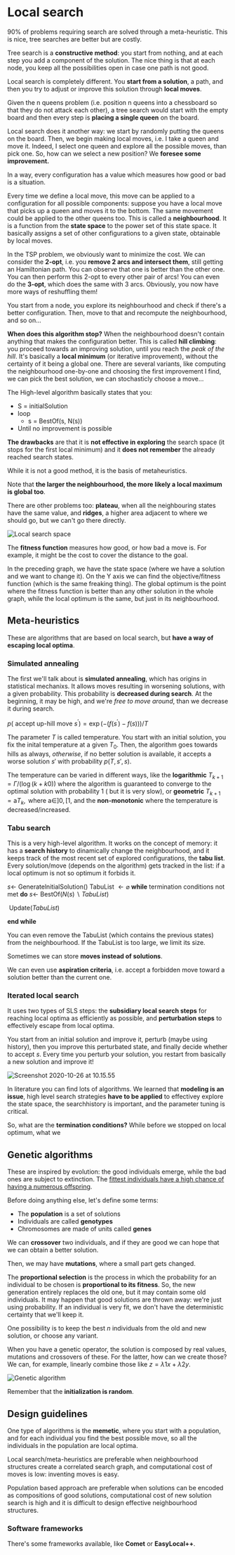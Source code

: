 # Local search

90% of problems requiring search are solved through a meta-heuristic. This is nice, tree searches are better but are costly. 

Tree search is a **constructive method**: you start from nothing, and at each step you add a component of the solution. The nice thing is that at each node, you keep all the possibilities open in case one path is not good. 

Local search is completely different. You **start from a solution**, a path, and then you try to adjust or improve this solution through **local moves**.

Given the n queens problem (i.e. position n queens into a chessboard so that they do not attack each other), a tree search would start with the empty board and then every step is **placing a single queen** on the board. 

Local search does it another way: we start by randomly putting the queens on the board. Then, we begin making local moves, i.e. I take a queen and move it. Indeed, I select one queen and explore all the possible moves, than pick one. So, how can we select a new position? We **foresee some improvement.**

In a way, every configuration has a value which measures how good or bad is a situation. 

Every time we define a local move, this move can be applied to a configuration for all possible components: suppose you have a local move that picks up a queen and moves it to the bottom. The same movement could be applied to the other queens too. This is called a **neighbourhood**. It is a function from the **state space** to the power set of this state space. It basically assigns a set of other configurations to a given state, obtainable by local moves. 

In the TSP problem, we obviously want to minimize the cost. We can consider the **2-opt**, i.e. you **remove 2 arcs and intersect them**, still getting an Hamiltonian path. You can observe that one is better than the other one. You can then perform this 2-opt to every other pair of arcs! You can even do the **3-opt**, which does the same with 3 arcs. Obviously, you now have more ways of reshuffling them!

You start from a node, you explore its neighbourhood and check if there's a better configuration. Then, move to that and recompute the neighbourhood, and so on...

**When does this algorithm stop?** When the neighbourhood doesn't contain anything that makes the configuration better. This is called **hill climbing**: you proceed towards an improving solution, until you reach the *peak of the hill*. It's basically a **local minimum** (or iterative improvement), without the certainty of it being a global one. There are several variants, like computing the neighbourhood one-by-one and choosing the first improvement I find, we can pick the best solution, we can stochasticly choose a move...

The High-level algorithm basically states that you:

- S = initialSolution
- loop
  - s = BestOf(s, N(s))
- Until no improvement is possible

**The drawbacks** are that it is **not effective in exploring** the search space (it stops for the first local minimum) and it **does not remember** the already reached search states.

While it is not a good method, it is the basis of metaheuristics.

Note that **the larger the neighbourhood, the more likely a local maximum is global too**.

There are other problems too: **plateau**, when all the neighbouring states have the same value, and **ridges**, a higher area adjacent to where we should go, but we can't go there directly.

![Local search space](./res/local-state-space.png)

The **fitness function** measures how good, or how bad a move is. For example, it might be the cost to cover the distance to the goal.

In the preceding graph, we have the state space (where we have a solution and we want to change it). On the Y axis we can find the objective/fitness function (which is the same freaking thing). The global optimum is the point where the fitness function is better than any other solution in the whole graph, while the local optimum is the same, but just in its neighbourhood.

## Meta-heuristics

These are algorithms that are based on local search, but **have a way of escaping local optima**.

### Simulated annealing

The first we'll talk about is **simulated annealing**, which has origins in statistical mechanixs. It allows moves resulting in worsening solutions, with a given probability. This probability is **decreased during search**. At the beginning, it may be high, and we're *free to move around*, than we decrease it during search. 

$p\left(\text { accept up-hill move } s^{\prime}\right)=\exp \left(-\left(f\left(s^{\prime}\right)-f(s)\right)\right) / T$ 

The parameter $T$ is called temperature. You start with an initial solution, you fix the inital temperature at a given $T_0$. Then, the algorithm goes towards hills as always, *otherwise*, if no better solution is available, it accepts a worse solution $s'$ with probability $p(T,s',s)$.

The temperature can be varied in different ways, like the **logarithmic** $T_{k+1}=\Gamma /(\log (k+k 0))$ where the algorithm is guaranteed to converge to the optimal solution with probability $1$ ( but it is very slow), or **geometric** $T_{k+1}=\mathrm{a} T_{k}, \text { where } \left.\mathrm{a} \in\right] 0,[1$, and the **non-monotonic** where the temperature is decreased/increased.

### Tabu search

This is a very high-level algorithm. It works on the concept of memory: it has a **search history** to dinamically change the neighbourhood, and it keeps track of the most recent set of explored configurations, the **tabu list**. Every solution/move (depends on the algorithm) gets tracked in the list: if a local optimum is not so optimum it forbids it. 

$s \leftarrow$ GeneratelnitialSolution()
TabuList $\leftarrow \varnothing$
**while** termination conditions not met
**do**
	$s \leftarrow$ BestOf$(N (s) \backslash TabuList)$ 

​	Update$(TabuList)$ 

**end while**

You can even remove the TabuList (which contains the previous states) from the neighbourhood. If the TabuList is too large, we limit its size.

Sometimes we can store **moves instead of solutions**. 

We can even use **aspiration criteria**, i.e. accept a forbidden move toward a solution better than the current one. 

### Iterated local search

It uses two types of SLS steps: the **subsidiary local search steps** for reaching local optima as efficiently as possible, and **perturbation steps** to effectively escape from local optima.

You start from an initial solution and improve it, perturb (maybe using history), then you improve this perturbated state, and finally decide whether to accept $s$. Every time you perturb your solution, you restart from basically a new solution and improve it!

![Screenshot 2020-10-26 at 10.15.55](./res/iterated_local_search.png)

In literature you can find lots of algorithms. We learned that **modeling is an issue**, high level search strategies **have to be applied** to effectivey explore the state space, the searchhistory is important, and the parameter tuning is critical. 

So, what are the **termination conditions?** While before we stopped on local optimum, what we

## Genetic algorithms

These are inspired by evolution: the good individuals emerge, while the bad ones are subject to extinction. The [fittest individuals have a high chance of having a numerous offspring](https://www.youtube.com/watch?v=hIq4UTgqDAc). 

Before doing anything else, let's define some terms: 

- The **population** is a set of solutions
- Individuals are called **genotypes**
- Chromosomes are made of units called **genes**

We can **crossover** two individuals, and if they are good we can hope that we can obtain a better solution. 

Then, we may have **mutations**, where a small part gets changed.

The **proportional selection** is the process in which the probability for an individual to be chosen is **proportional to its fitness**. So, the new generation entirely replaces the old one, but it may contain some old individuals. It may happen that good solutions are thrown away: we're just using probability. If an individual is very fit, we don't have the deterministic certainty that we'll keep it. 

One possibility is to keep the best $n$ individuals from the old and new solution, or choose any variant. 

When you have a genetic operator, the solution is composed by real values, mutations and crossovers of these. For the latter, how can we create those? We can, for example, linearly combine those like $z=\lambda 1 x+\lambda 2 y$.

![Genetic algorithm](./res/genetic_algo.png)

Remember that the **initialization is random**.

## Design guidelines

One type of algorithms is the **memetic**, where you start with a population, and for each individual you find the best possible move, so all the individuals in the population are local optima.

Local search/meta-heuristics are preferable when neighbourhood structures create a correlated search graph, and computational cost of moves is low: inventing moves is easy. 

Population based approach are preferable when solutions can be encoded as compositions of good solutions, computational cost of new solution search is high and it is difficult to design effective neighbourhood structures.

### Software frameworks

There's some frameworks available, like **Comet** or **EasyLocal++**.

